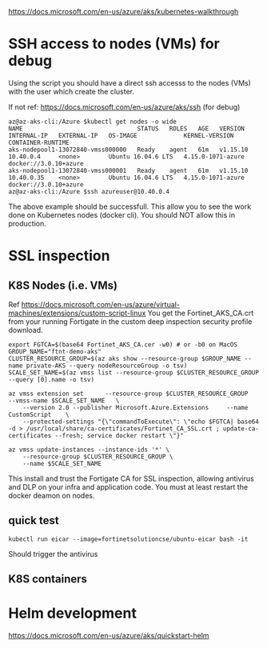 
https://docs.microsoft.com/en-us/azure/aks/kubernetes-walkthrough


# SSH access to nodes (VMs) for debug

Using the script you should have a direct ssh accesss to the nodes (VMs) with the user which create the cluster.

If not ref: https://docs.microsoft.com/en-us/azure/aks/ssh (for debug)


```
az@az-aks-cli:/Azure $kubectl get nodes -o wide
NAME                                STATUS   ROLES   AGE   VERSION    INTERNAL-IP   EXTERNAL-IP   OS-IMAGE             KERNEL-VERSION      CONTAINER-RUNTIME
aks-nodepool1-13072840-vmss000000   Ready    agent   61m   v1.15.10   10.40.0.4     <none>        Ubuntu 16.04.6 LTS   4.15.0-1071-azure   docker://3.0.10+azure
aks-nodepool1-13072840-vmss000001   Ready    agent   61m   v1.15.10   10.40.0.35    <none>        Ubuntu 16.04.6 LTS   4.15.0-1071-azure   docker://3.0.10+azure
az@az-aks-cli:/Azure $ssh azureuser@10.40.0.4 
```
The above example should be successfull. This allow you to see the work done on Kubernetes nodes (docker cli).
You should NOT allow this in production.

# SSL inspection
## K8S Nodes (i.e. VMs)
Ref https://docs.microsoft.com/en-us/azure/virtual-machines/extensions/custom-script-linux
You get the Fortinet_AKS_CA.crt from your running Fortigate in the custom deep inspection security profile download.

```
export FGTCA=$(base64 Fortinet_AKS_CA.cer -w0) # or -b0 on MacOS
GROUP_NAME="ftnt-demo-aks"
CLUSTER_RESOURCE_GROUP=$(az aks show --resource-group $GROUP_NAME --name private-AKS --query nodeResourceGroup -o tsv) 
SCALE_SET_NAME=$(az vmss list --resource-group $CLUSTER_RESOURCE_GROUP --query [0].name -o tsv)

az vmss extension set      --resource-group $CLUSTER_RESOURCE_GROUP     --vmss-name $SCALE_SET_NAME   \
    --version 2.0 --publisher Microsoft.Azure.Extensions     --name CustomScript    \
    --protected-settings "{\"commandToExecute\": \"echo $FGTCA| base64 -d > /usr/local/share/ca-certificates/Fortinet_CA_SSL.crt ; update-ca-certificates --fresh; service docker restart \"}"

az vmss update-instances --instance-ids '*' \
    --resource-group $CLUSTER_RESOURCE_GROUP \
    --name $SCALE_SET_NAME
```

This install and trust the Fortigate CA for SSL inspection, allowing antivirus and DLP on your infra and application code.
You must at least restart the docker deamon on nodes.

## quick test

```
kubectl run eicar --image=fortinetsolutioncse/ubuntu-eicar bash -it
```

Should trigger the antivirus
## K8S containers

# Helm development
https://docs.microsoft.com/en-us/azure/aks/quickstart-helm